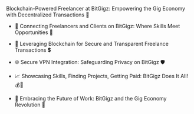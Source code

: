 Blockchain-Powered Freelancer at BitGigz: Empowering the Gig Economy with Decentralized Transactions 🚀

- 🤝 Connecting Freelancers and Clients on BitGigz: Where Skills Meet Opportunities 💼

- 💎 Leveraging Blockchain for Secure and Transparent Freelance Transactions 💲

- 🌐 Secure VPN Integration: Safeguarding Privacy on BitGigz 🛡️

- 📈 Showcasing Skills, Finding Projects, Getting Paid: BitGigz Does It All! 💰💼

- 🚀 Embracing the Future of Work: BitGigz and the Gig Economy Revolution 🌟

